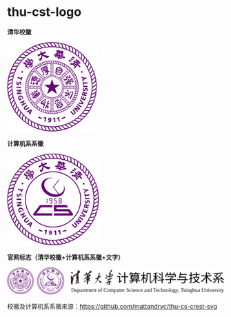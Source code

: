 # thu-cst-logo

**清华校徽**

![](SVG/thu-logo.svg)

**计算机系系徽**

![](SVG/cst-logo.svg)

**官网标志（清华校徽+计算机系系徽+文字）**

![](SVG/cst-logo-with-text.svg)

校徽及计算机系系徽来源：https://github.com/mattandryc/thu-cs-crest-svg
